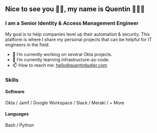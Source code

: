 ## Nice to see you 👋🏽, my name is Quentin 👨🏽‍💻
### I am a Senior Identity & Access Management Engineer
My goal is to help companies level up their automation & security. This platform is where I share my personal projects that can be helpful for IT engineers in the field.

- 🔭 I’m currently working on several Okta projects.  
- 🌱 I’m currently learning infrastructure-as-code.  
- 📫 How to reach me: hello@quentinbutler.com 


### Skills

#### Software

Okta / Jamf / Google Workspace / Slack / Meraki / + More

#### Languages

Bash / Python 


<!---
quentinbutler/quentinbutler is a ✨ special ✨ repository because its `README.md` (this file) appears on your GitHub profile.
You can click the Preview link to take a look at your changes.
--->

